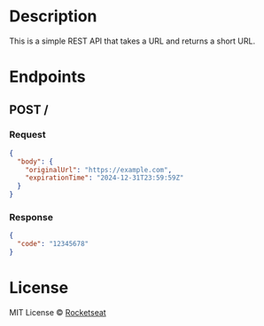 # Description

This is a simple REST API that takes a URL and returns a short URL.

# Endpoints

## POST /

### Request

```json
{
  "body": {
    "originalUrl": "https://example.com",
    "expirationTime": "2024-12-31T23:59:59Z"
  }
}
```

### Response

```json
{
  "code": "12345678"
}
```

# License

MIT License © [Rocketseat](https://github.com/rocketseat-education/serverless-rest-api-example)